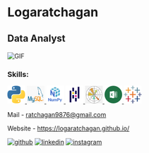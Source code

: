 # Logaratchagan 
## Data Analyst

<img class="align" align="center" alt="GIF" src="https://github.com/abhisheknaiidu/abhisheknaiidu/blob/master/code.gif?raw=true" width="500" height="320" />

 <h3 align="left">Skills:</h3> <p align="left"> <a href="https://www.python.org" target="_blank" rel="noreferrer"> <img src="https://github.com/Logaratchagan/Logaratchagan/blob/main/python.png" alt="python" width="40" height="40"/> </a> <a href="https://www.mysql.com/" target="_blank" rel="noreferrer"> <img src="https://github.com/Logaratchagan/Logaratchagan/blob/main/mysql.png" alt="mysql" width="40" height="40"/> </a> <a href="https://numpy.org/" target="_blank" rel="noreferrer"> <img src="https://github.com/Logaratchagan/Logaratchagan/blob/main/numpy.png" alt="Numpy" width="40" height="40"/> </a> <a href="https://pandas.pydata.org/" target="_blank" rel="noreferrer"> <img src="https://github.com/Logaratchagan/Logaratchagan/blob/main/pandas.png" alt="pandas" width="40" height="40"/> </a> <a href="https://matplotlib.org/" target="_blank" rel="noreferrer"> <img src="https://github.com/Logaratchagan/Logaratchagan/blob/main/matplotlib.png" alt="Matplotlib" width="40" height="40"/> </a> <a href="https://www.microsoft.com/en-in/microsoft-365/excel" target="_blank" rel="noreferrer"> <img src="https://github.com/Logaratchagan/Logaratchagan/blob/main/excel.png" alt="Excel" width="40" height="40"/> </a>   <a href="https://www.tableau.com/" target="_blank" rel="noreferrer"> <img src="https://github.com/Logaratchagan/Logaratchagan/blob/main/tableau.png" alt="Tableau" width="40" height="40"/> </a></p>

Mail - ratchagan9876@gmail.com 

Website - https://logaratchagan.github.io/

[<img src='https://cdn.jsdelivr.net/npm/simple-icons@3.0.1/icons/github.svg' alt='github' height='20'>](https://github.com/Logaratchagan)  [<img src='https://cdn.jsdelivr.net/npm/simple-icons@3.0.1/icons/linkedin.svg' alt='linkedin' height='20'>](https://www.linkedin.com/in/logaratchagan-k-579851193/) [<img src='https://cdn.jsdelivr.net/npm/simple-icons@3.0.1/icons/instagram.svg' alt='instagram' height='20'>](https://www.instagram.com/rakshkrish/)  
